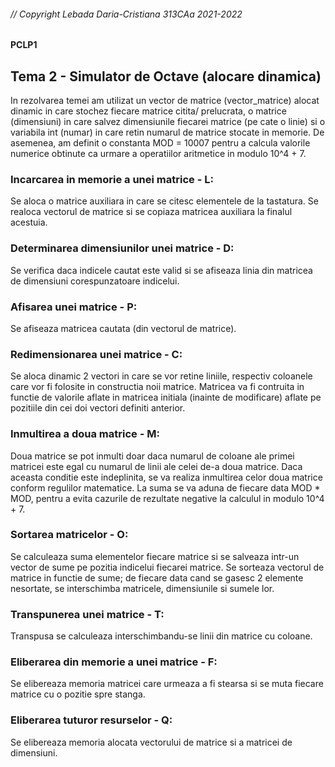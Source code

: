 ###### // Copyright Lebada Daria-Cristiana 313CAa 2021-2022

#### PCLP1

## Tema 2 - Simulator de Octave (alocare dinamica)

In rezolvarea temei am utilizat un vector de matrice (vector_matrice) alocat
dinamic in care stochez fiecare matrice citita/ prelucrata, o matrice (dimensiuni)
in care salvez dimensiunile fiecarei matrice (pe cate o linie) si o variabila int
(numar) in care retin numarul de matrice stocate in memorie.
De asemenea, am definit o constanta MOD = 10007 pentru a calcula valorile numerice
obtinute ca urmare a operatiilor aritmetice in modulo 10^4 + 7.

### Incarcarea in memorie a unei matrice - L:
Se aloca o matrice auxiliara in care se citesc elementele de la tastatura.
Se realoca vectorul de matrice si se copiaza matricea auxiliara la finalul acestuia.

### Determinarea dimensiunilor unei matrice - D:
Se verifica daca indicele cautat este valid si se afiseaza linia din matricea de
dimensiuni corespunzatoare indicelui.

### Afisarea unei matrice - P:
Se afiseaza matricea cautata (din vectorul de matrice).

### Redimensionarea unei matrice - C:
Se aloca dinamic 2 vectori in care se vor retine liniile, respectiv coloanele care
vor fi folosite in constructia noii matrice. Matricea va fi contruita in functie de
valorile aflate in matricea initiala (inainte de modificare) aflate pe pozitiile din
cei doi vectori definiti anterior.

### Inmultirea a doua matrice - M:
Doua matrice se pot inmulti doar daca numarul de coloane ale primei matricei este
egal cu numarul de linii ale celei de-a doua matrice. Daca aceasta conditie este
indeplinita, se va realiza inmultirea celor doua matrice conform regulilor matematice.
La suma se va aduna de fiecare data MOD * MOD, pentru a evita cazurile de rezultate
negative la calculul in modulo 10^4 + 7.

### Sortarea matricelor - O:
Se calculeaza suma elementelor fiecare matrice si se salveaza intr-un vector de
sume pe pozitia indicelui fiecarei matrice. Se sorteaza vectorul de matrice in
functie de sume; de fiecare data cand se gasesc 2 elemente nesortate, se interschimba
matricele, dimensiunile si sumele lor.

### Transpunerea unei matrice - T:
Transpusa se calculeaza interschimbandu-se linii din matrice cu coloane.

### Eliberarea din memorie a unei matrice - F:
Se elibereaza memoria matricei care urmeaza a fi stearsa si se muta fiecare
matrice cu o pozitie spre stanga.

### Eliberarea tuturor resurselor - Q:
Se elibereaza memoria alocata vectorului de matrice si a matricei de dimensiuni.
